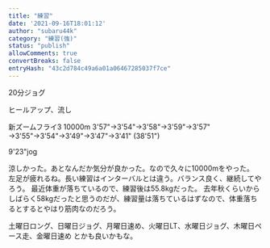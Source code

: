 ```yaml
---
title: "練習"
date: '2021-09-16T18:01:12'
author: "subaru44k"
category: "練習(強)"
status: "publish"
allowComments: true
convertBreaks: false
entryHash: "43c2d784c49a6a01a06467285037f7ce"
---
```

20分ジョグ

ヒールアップ、流し

新ズームフライ3
10000m
3'57"→3'54"→3'58"→3'59"→3'57"
→3'55"→3'54"→3'49"→3'47"→3'41"
(38'51")

9'23"jog

涼しかった。あとなんだか気分が良かった。なので久々に10000mをやった。
左足が疲れるね。長い練習はインターバルとは違う。バランス良く、継続してやろう。
最近体重が落ちているので、練習後は55.8kgだった。
去年秋くらいからしばらく58kgだったと思うのだが、練習量は落ちているはずなので、体重落ちるとするとやはり筋肉なのだろう。

土曜日ロング、日曜日ジョグ、月曜日速め、火曜日LT、水曜日ジョグ、木曜日ペース走、金曜日速め
とかも良いかもな。
